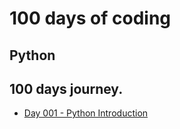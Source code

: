 # 100 days of coding 
## Python 
## 100 days journey.

- [Day 001 - Python Introduction](./day-001.md)